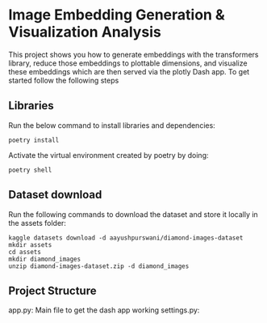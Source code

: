 # Image Embedding Generation & Visualization Analysis
This project shows you how to generate embeddings with the transformers library, reduce those embeddings to plottable dimensions, and visualize these embeddings which are then served via the plotly Dash app. To get started follow the following steps

## Libraries
Run the below command to install libraries and dependencies:

```
poetry install 
```

Activate the virtual environment created by poetry by doing:
```
poetry shell
```

## Dataset download
Run the following commands to download the dataset and store it locally in the assets folder:
```
kaggle datasets download -d aayushpurswani/diamond-images-dataset
mkdir assets
cd assets
mkdir diamond_images
unzip diamond-images-dataset.zip -d diamond_images
```

## Project Structure
app.py: Main file to get the dash app working
settings.py: 